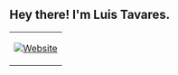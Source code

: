 
<h2> Hey there! I'm Luis Tavares.</h2>
<table style="border: 0px solid black;">
   <tr>
      <td>
         <p>
            <a href="https://www.mikusher.com/" target="_blank"><img alt="Website" src="https://img.shields.io/badge/Website-www.mikusher.com-blue?style=flat-square&logo=google-chrome"></a>
         </p>
      </td>
</table>
